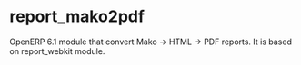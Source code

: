 report_mako2pdf
===============

OpenERP 6.1 module that convert Mako -> HTML -> PDF reports. It is based on report_webkit module.
